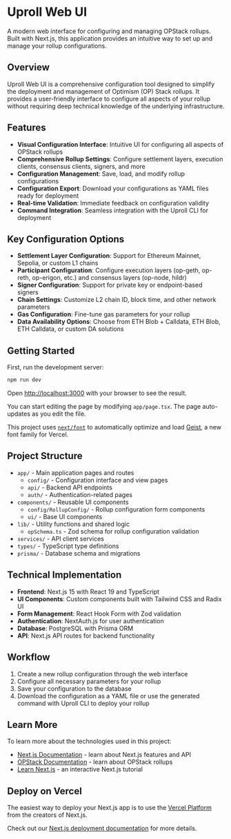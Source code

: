 # Uproll Web UI

A modern web interface for configuring and managing OPStack rollups. Built with Next.js, this application provides an intuitive way to set up and manage your rollup configurations.

## Overview

Uproll Web UI is a comprehensive configuration tool designed to simplify the deployment and management of Optimism (OP) Stack rollups. It provides a user-friendly interface to configure all aspects of your rollup without requiring deep technical knowledge of the underlying infrastructure.

## Features

- **Visual Configuration Interface**: Intuitive UI for configuring all aspects of OPStack rollups
- **Comprehensive Rollup Settings**: Configure settlement layers, execution clients, consensus clients, signers, and more
- **Configuration Management**: Save, load, and modify rollup configurations
- **Configuration Export**: Download your configurations as YAML files ready for deployment
- **Real-time Validation**: Immediate feedback on configuration validity
- **Command Integration**: Seamless integration with the Uproll CLI for deployment

## Key Configuration Options

- **Settlement Layer Configuration**: Support for Ethereum Mainnet, Sepolia, or custom L1 chains
- **Participant Configuration**: Configure execution layers (op-geth, op-reth, op-erigon, etc.) and consensus layers (op-node, hildr)
- **Signer Configuration**: Support for private key or endpoint-based signers
- **Chain Settings**: Customize L2 chain ID, block time, and other network parameters
- **Gas Configuration**: Fine-tune gas parameters for your rollup
- **Data Availability Options**: Choose from ETH Blob + Calldata, ETH Blob, ETH Calldata, or custom DA solutions

## Getting Started

First, run the development server:

```bash
npm run dev
```

Open [http://localhost:3000](http://localhost:3000) with your browser to see the result.

You can start editing the page by modifying `app/page.tsx`. The page auto-updates as you edit the file.

This project uses [`next/font`](https://nextjs.org/docs/app/building-your-application/optimizing/fonts) to automatically optimize and load [Geist](https://vercel.com/font), a new font family for Vercel.

## Project Structure

- `app/` - Main application pages and routes
  - `config/` - Configuration interface and view pages
  - `api/` - Backend API endpoints
  - `auth/` - Authentication-related pages
- `components/` - Reusable UI components
  - `config/RollupConfig/` - Rollup configuration form components
  - `ui/` - Base UI components
- `lib/` - Utility functions and shared logic
  - `opSchema.ts` - Zod schema for rollup configuration validation
- `services/` - API client services
- `types/` - TypeScript type definitions
- `prisma/` - Database schema and migrations

## Technical Implementation

- **Frontend**: Next.js 15 with React 19 and TypeScript
- **UI Components**: Custom components built with Tailwind CSS and Radix UI
- **Form Management**: React Hook Form with Zod validation
- **Authentication**: NextAuth.js for user authentication
- **Database**: PostgreSQL with Prisma ORM
- **API**: Next.js API routes for backend functionality

## Workflow

1. Create a new rollup configuration through the web interface
2. Configure all necessary parameters for your rollup
3. Save your configuration to the database
4. Download the configuration as a YAML file or use the generated command with Uproll CLI to deploy your rollup

## Learn More

To learn more about the technologies used in this project:

- [Next.js Documentation](https://nextjs.org/docs) - learn about Next.js features and API
- [OPStack Documentation](https://docs.optimism.io/operators/node-operators/rollup-node) - learn about OPStack rollups
- [Learn Next.js](https://nextjs.org/learn) - an interactive Next.js tutorial

## Deploy on Vercel

The easiest way to deploy your Next.js app is to use the [Vercel Platform](https://vercel.com/new?utm_medium=default-template&filter=next.js&utm_source=create-next-app&utm_campaign=create-next-app-readme) from the creators of Next.js.

Check out our [Next.js deployment documentation](https://nextjs.org/docs/app/building-your-application/deploying) for more details.
